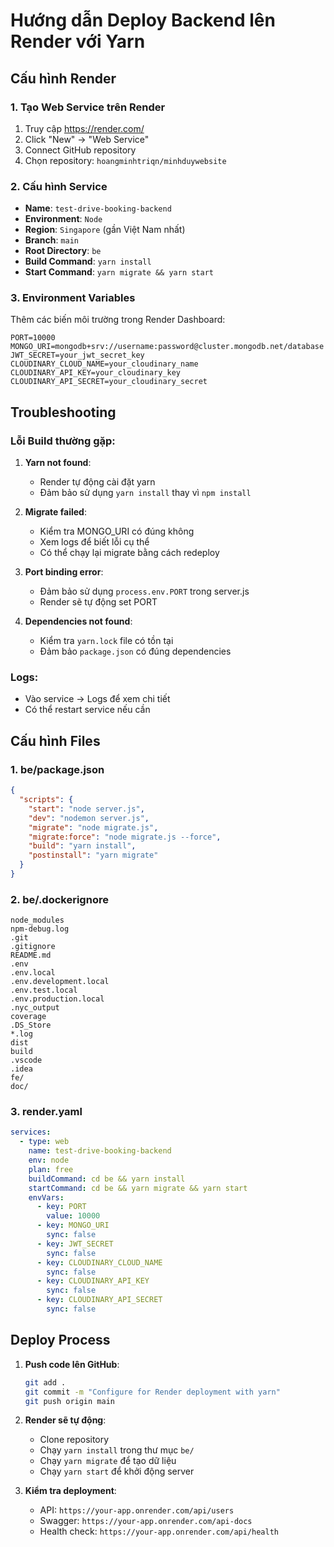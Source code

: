 # Hướng dẫn Deploy Backend lên Render với Yarn

## Cấu hình Render

### 1. Tạo Web Service trên Render

1. Truy cập https://render.com/
2. Click "New" → "Web Service"
3. Connect GitHub repository
4. Chọn repository: `hoangminhtriqn/minhduywebsite`

### 2. Cấu hình Service

- **Name**: `test-drive-booking-backend`
- **Environment**: `Node`
- **Region**: `Singapore` (gần Việt Nam nhất)
- **Branch**: `main`
- **Root Directory**: `be`
- **Build Command**: `yarn install`
- **Start Command**: `yarn migrate && yarn start`

### 3. Environment Variables

Thêm các biến môi trường trong Render Dashboard:

```
PORT=10000
MONGO_URI=mongodb+srv://username:password@cluster.mongodb.net/database
JWT_SECRET=your_jwt_secret_key
CLOUDINARY_CLOUD_NAME=your_cloudinary_name
CLOUDINARY_API_KEY=your_cloudinary_key
CLOUDINARY_API_SECRET=your_cloudinary_secret
```

## Troubleshooting

### Lỗi Build thường gặp:

1. **Yarn not found**:

   - Render tự động cài đặt yarn
   - Đảm bảo sử dụng `yarn install` thay vì `npm install`

2. **Migrate failed**:

   - Kiểm tra MONGO_URI có đúng không
   - Xem logs để biết lỗi cụ thể
   - Có thể chạy lại migrate bằng cách redeploy

3. **Port binding error**:

   - Đảm bảo sử dụng `process.env.PORT` trong server.js
   - Render sẽ tự động set PORT

4. **Dependencies not found**:
   - Kiểm tra `yarn.lock` file có tồn tại
   - Đảm bảo `package.json` có đúng dependencies

### Logs:

- Vào service → Logs để xem chi tiết
- Có thể restart service nếu cần

## Cấu hình Files

### 1. be/package.json

```json
{
  "scripts": {
    "start": "node server.js",
    "dev": "nodemon server.js",
    "migrate": "node migrate.js",
    "migrate:force": "node migrate.js --force",
    "build": "yarn install",
    "postinstall": "yarn migrate"
  }
}
```

### 2. be/.dockerignore

```
node_modules
npm-debug.log
.git
.gitignore
README.md
.env
.env.local
.env.development.local
.env.test.local
.env.production.local
.nyc_output
coverage
.DS_Store
*.log
dist
build
.vscode
.idea
fe/
doc/
```

### 3. render.yaml

```yaml
services:
  - type: web
    name: test-drive-booking-backend
    env: node
    plan: free
    buildCommand: cd be && yarn install
    startCommand: cd be && yarn migrate && yarn start
    envVars:
      - key: PORT
        value: 10000
      - key: MONGO_URI
        sync: false
      - key: JWT_SECRET
        sync: false
      - key: CLOUDINARY_CLOUD_NAME
        sync: false
      - key: CLOUDINARY_API_KEY
        sync: false
      - key: CLOUDINARY_API_SECRET
        sync: false
```

## Deploy Process

1. **Push code lên GitHub**:

   ```bash
   git add .
   git commit -m "Configure for Render deployment with yarn"
   git push origin main
   ```

2. **Render sẽ tự động**:

   - Clone repository
   - Chạy `yarn install` trong thư mục `be/`
   - Chạy `yarn migrate` để tạo dữ liệu
   - Chạy `yarn start` để khởi động server

3. **Kiểm tra deployment**:
   - API: `https://your-app.onrender.com/api/users`
   - Swagger: `https://your-app.onrender.com/api-docs`
   - Health check: `https://your-app.onrender.com/api/health`
